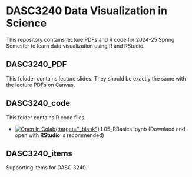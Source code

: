 # DASC3240 Data Visualization in Science

This repository contains lecture PDFs and R code for 2024-25 Spring Semester to learn data visualization using R and RStudio.

## DASC3240_PDF

This foloder contains lecture slides. They should be exactly the same with the lecture PDFs on Canvas.

## DASC3240_code

This folder contains R code files.
- [![Open In Colab](https://colab.research.google.com/assets/colab-badge.svg){:target="_blank"}](https://colab.research.google.com/github/ong8181/DASC3240/blob/main/DASC3240_code/L05_RBasics.ipynb) L05_RBasics.ipynb (Downlaod and open with **RStudio** is recommended)

## DASC3240_items

Supporting items for DASC 3240.
